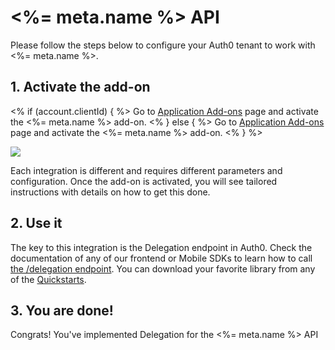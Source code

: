 # <%= meta.name %> API

Please follow the steps below to configure your Auth0 tenant to work with <%= meta.name %>.

## 1. Activate the add-on

<% if (account.clientId) { %>
Go to <a href="${manage_url}/#/applications/${account.clientId}/addons">Application Add-ons</a> page and activate the <%= meta.name %> add-on.
<% } else { %>
Go to <a href="${manage_url}/#/applications/">Application Add-ons</a> page and activate the <%= meta.name %> add-on.
<% } %>


![](/media/articles/server-apis/addons.png)

Each integration is different and requires different parameters and configuration. Once the add-on is activated, you will see tailored instructions with details on how to get this done.

## 2. Use it

The key to this integration is the Delegation endpoint in Auth0. Check the documentation of any of our frontend or Mobile SDKs to learn how to call <a href="/api/authentication#delegation" target="_blank">the /delegation endpoint</a>. You can download your favorite library from any of the <a href="/" target="_blank">Quickstarts</a>.

## 3. You are done!

Congrats! You've implemented Delegation for the <%= meta.name %> API
